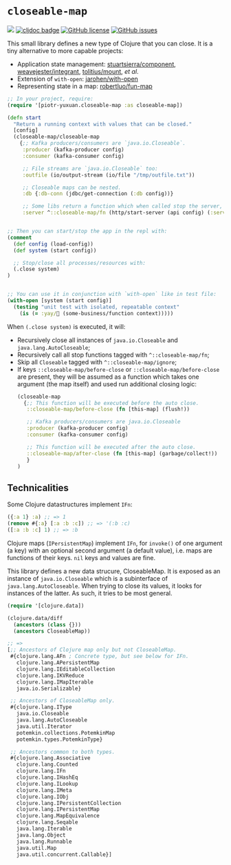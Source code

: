 # `closeable-map`

[![](https://img.shields.io/clojars/v/piotr-yuxuan/closeable-map.svg)](https://clojars.org/piotr-yuxuan/closeable-map)
[![cljdoc badge](https://cljdoc.org/badge/piotr-yuxuan/closeable-map)](https://cljdoc.org/d/piotr-yuxuan/closeable-map/CURRENT)
[![GitHub license](https://img.shields.io/github/license/piotr-yuxuan/closeable-map)](https://github.com/piotr-yuxuan/closeable-map/blob/main/LICENSE)
[![GitHub issues](https://img.shields.io/github/issues/piotr-yuxuan/closeable-map)](https://github.com/piotr-yuxuan/closeable-map/issues)

This small library defines a new type of Clojure that you can
close. It is a tiny alternative to more capable projects:
- Application state management:
  [stuartsierra/component](https://github.com/stuartsierra/component),
  [weavejester/integrant](weavejester/integrant),
  [tolitius/mount](https://github.com/tolitius/mount), _et al_.
- Extension of `with-open`:
  [jarohen/with-open](https://github.com/jarohen/with-open)
- Representing state in a map:
  [robertluo/fun-map](https://github.com/robertluo/fun-map)

``` clojure
;; In your project, require:
(require '[piotr-yuxuan.closeable-map :as closeable-map])

(defn start
  "Return a running context with values that can be closed."
  [config]
  (closeable-map/closeable-map
    {;; Kafka producers/consumers are `java.io.Closeable`.
     :producer (kafka-producer config)
     :consumer (kafka-consumer config)

     ;; File streams are `java.io.Closeable` too:
     :outfile (io/output-stream (io/file "/tmp/outfile.txt"))

     ;; Closeable maps can be nested.
     :db {:db-conn (jdbc/get-connection (:db config))}

     ;; Some libs return a function which when called stop the server, like:
     :server ^::closeable-map/fn (http/start-server (api config) (:server config))}))


;; Then you can start/stop the app in the repl with:
(comment
  (def config (load-config))
  (def system (start config))

  ;; Stop/close all processes/resources with:
  (.close system)
)


;; You can use it in conjunction with `with-open` like in test file:
(with-open [system (start config)]
  (testing "unit test with isolated, repeatable context"
    (is (= :yay/🚀 (some-business/function context)))))
```

When `(.close system)` is executed, it will:

  - Recursively close all instances of `java.io.Closeable` and `java.lang.AutoCloseable`;
  - Recursively call all stop functions tagged with `^::closeable-map/fn`;
  - Skip all `Closeable` tagged with `^::closeable-map/ignore`;
  - If keys `::closeable-map/before-close` or `::closeable-map/before-close` are present, they will be assumed
    as a function which takes one argument (the map itself) and used
    run additional closing logic:
    ``` clojure
    (closeable-map
      {;; This function will be executed before the auto close.
       ::closeable-map/before-close (fn [this-map] (flush!))

       ;; Kafka producers/consumers are java.io.Closeable
       :producer (kafka-producer config)
       :consumer (kafka-consumer config)

       ;; This function will be executed after the auto close.
       ::closeable-map/after-close (fn [this-map] (garbage/collect!))
       }
    )
    ```

## Technicalities

Some Clojure datastructures implement `IFn`:

``` clojure
({:a 1} :a) ;; => 1
(remove #{:a} [:a :b :c]) ;; => '(:b :c)
([:a :b :c] 1) ;; => :b
```

Clojure maps (`IPersistentMap`) implement `IFn`, for `invoke()` of one
argument (a key) with an optional second argument (a default value),
i.e. maps are functions of their keys. `nil` keys and values are fine.

This library defines a new data strucure, CloseableMap. It is exposed
as an instance of `java.io.Closeable` which is a subinterface of
`java.lang.AutoCloseable`. When trying to close its values, it looks
for instances of the latter. As such, it tries to be most general.

``` clojure
(require '[clojure.data])

(clojure.data/diff
  (ancestors (class {}))
  (ancestors CloseableMap))

;; =>
[;; Ancestors of Clojure map only but not CloseableMap.
 #{clojure.lang.AFn ; Concrete type, but see below for IFn.
   clojure.lang.APersistentMap
   clojure.lang.IEditableCollection
   clojure.lang.IKVReduce
   clojure.lang.IMapIterable
   java.io.Serializable}

 ;; Ancestors of CloseableMap only.
 #{clojure.lang.IType
   java.io.Closeable
   java.lang.AutoCloseable
   java.util.Iterator
   potemkin.collections.PotemkinMap
   potemkin.types.PotemkinType}

 ;; Ancestors common to both types.
 #{clojure.lang.Associative
   clojure.lang.Counted
   clojure.lang.IFn
   clojure.lang.IHashEq
   clojure.lang.ILookup
   clojure.lang.IMeta
   clojure.lang.IObj
   clojure.lang.IPersistentCollection
   clojure.lang.IPersistentMap
   clojure.lang.MapEquivalence
   clojure.lang.Seqable
   java.lang.Iterable
   java.lang.Object
   java.lang.Runnable
   java.util.Map
   java.util.concurrent.Callable}]
```
